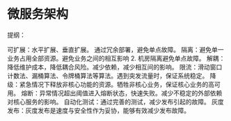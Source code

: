 # 微服务架构

提纲：

可扩展：水平扩展、垂直扩展。 通过冗余部署，避免单点故障。
隔离：避免单一业务占用全部资源。避免业务之间的相互影响 2. 机房隔离避免单点故障。
解耦：降低维护成本，降低耦合风险。减少依赖，减少相互间的影响。
限流：滑动窗口计数法、漏桶算法、令牌桶算法等算法。遇到突发流量时，保证系统稳定。
降级：紧急情况下释放非核心功能的资源。牺牲非核心业务，保证核心业务的高可用。
熔断：异常情况超出阈值进入熔断状态，快速失败。减少不稳定的外部依赖对核心服务的影响。
自动化测试：通过完善的测试，减少发布引起的故障。
灰度发布：灰度发布是速度与安全性作为妥协，能够有效减少发布故障。